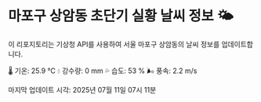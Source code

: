 
# 마포구 상암동 초단기 실황 날씨 정보 🌤️

이 리포지토리는 기상청 API를 사용하여 서울 마포구 상암동의 날씨 정보를 업데이트합니다. 

🌡️ 기온: 25.9 ℃
💧 강수량: 0 mm
💦 습도: 53 %
🌬️ 풍속: 2.2 m/s

마지막 업데이트 시각: 2025년 07월 11일 07시 11분    
